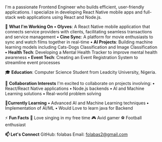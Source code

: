 I'm a passionate Frontend Engineer who builds efficient, user-friendly applications. I specialize in developing React Native mobile apps and full-stack web applications using React and Node.js.

🚀 **What I'm Working On**
**•**  **Olyves**: A React Native mobile application that connects service providers with clients, facilitating seamless transactions and service management
**•**  **Cine Sync**: A platform for movie enthusiasts to sync and watch films together in real-time
**•**  **AI Projects**: Building machine learning models including Cats-Dogs Classification and Image Classification
**•**  **Health Tech**: Developing a Mental Health Tracker to improve mental health awareness
**•**  **Event Tech**: Creating an Event Registration System to streamline event processes

🎓 **Education**: Computer Science Student from Leadcity University, Nigeria.

👯 **Collaboration Interests**
    I'm excited to collaborate on projects involving:
**•**  React/React Native applications
**•**  Node.js backends
**•**  AI and Machine Learning solutions
**•**  Real-world problem solving

🌱**Currently Learning**
**•**  Advanced AI and Machine Learning techniques
**•**  Implementation of AI/ML
**•**  Would Love to learn java for Backend


⚡ **Fun Facts**
🎤 Love singing in my free time
🎮 Avid gamer
⚽ Football enthusiast


**📫 Let's Connect**
GitHub: folabas
Email: folabas2@gmail.com
